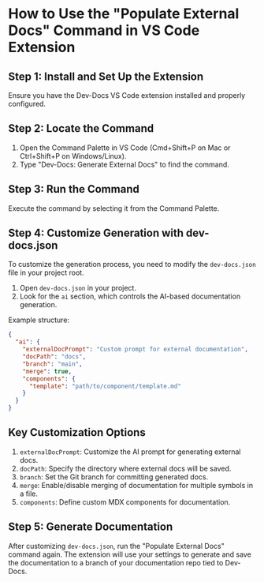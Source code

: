 

  # How to Use the "Populate External Docs" Command in VS Code Extension

## Step 1: Install and Set Up the Extension

Ensure you have the Dev-Docs VS Code extension installed and properly configured.

## Step 2: Locate the Command

1. Open the Command Palette in VS Code (Cmd+Shift+P on Mac or Ctrl+Shift+P on Windows/Linux).
2. Type "Dev-Docs: Generate External Docs" to find the command.

## Step 3: Run the Command

Execute the command by selecting it from the Command Palette.

## Step 4: Customize Generation with dev-docs.json

To customize the generation process, you need to modify the `dev-docs.json` file in your project root.

1. Open `dev-docs.json` in your project.
2. Look for the `ai` section, which controls the AI-based documentation generation.

Example structure:

```json
{
  "ai": {
    "externalDocPrompt": "Custom prompt for external documentation",
    "docPath": "docs",
    "branch": "main",
    "merge": true,
    "components": {
      "template": "path/to/component/template.md"
    }
  }
}
```

## Key Customization Options

1. `externalDocPrompt`: Customize the AI prompt for generating external docs.
2. `docPath`: Specify the directory where external docs will be saved.
3. `branch`: Set the Git branch for committing generated docs.
4. `merge`: Enable/disable merging of documentation for multiple symbols in a file.
5. `components`: Define custom MDX components for documentation.

## Step 5: Generate Documentation

After customizing `dev-docs.json`, run the "Populate External Docs" command again. The extension will use your settings to generate and save the documentation to a branch of your documentation repo tied to Dev-Docs.



  